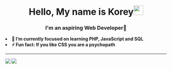 <h1 align="center">Hello, My name is Korey<img src="https://raw.githubusercontent.com/MartinHeinz/MartinHeinz/master/wave.gif" width="30px"></h1>
<h3 align="center"><b>
I'm an aspiring Web Developer<b>🚀</h3>
  <li>
     🔭 I’m currently focused on learning PHP, JavaScript and SQL</li>
  <li>
     ⚡ Fun fact: If you like CSS you are a psychopath</li>
<hr>
  
![](https://github.com/KoreyMoffett/github-stats/blob/master/generated/overview.svg)
![](https://github.com/KoreyMoffett/github-stats/blob/master/generated/languages.svg)
  
